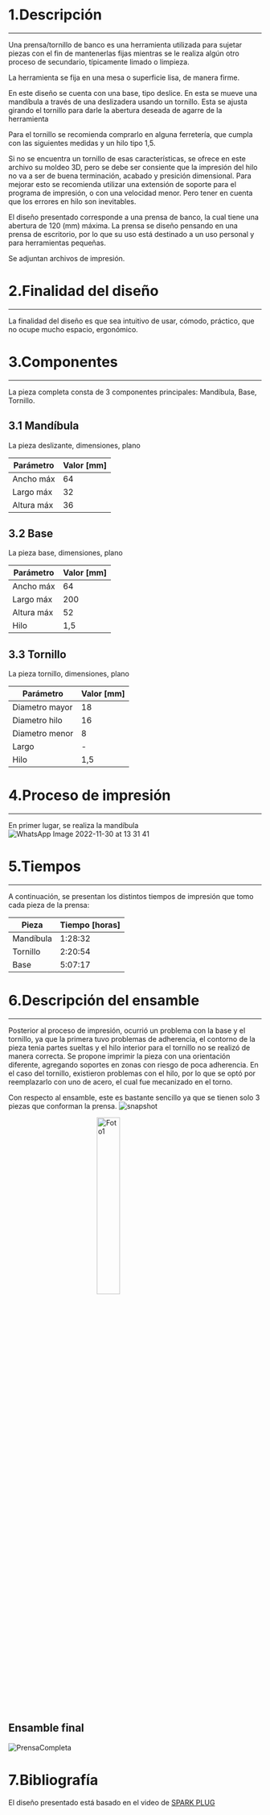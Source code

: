 # 1.Descripción
---
Una prensa/tornillo de banco es una herramienta utilizada para sujetar piezas con el fin de mantenerlas fijas mientras se le realiza algún otro proceso de secundario, típicamente limado o limpieza.

La herramienta se fija en una mesa o superficie lisa, de manera firme.

 En este diseño se cuenta con una base, tipo deslice. En esta se mueve una mandíbula a través de una deslizadera usando un tornillo. Esta se ajusta girando el tornillo para darle la abertura deseada de agarre de la herramienta

Para el tornillo se recomienda comprarlo en alguna ferretería, que cumpla con las siguientes medidas y un hilo tipo 1,5.

Si no se encuentra un tornillo de esas características, se ofrece en este archivo su moldeo 3D, pero se debe ser consiente que la impresión del hilo no va a ser de buena terminación, acabado y presición dimensional. Para mejorar esto se recomienda utilizar una extensión de soporte para el programa de impresión, o con una velocidad menor. Pero tener en cuenta que los errores en hilo son inevitables.

El diseño presentado corresponde a una prensa de banco, la cual tiene una abertura de 120 (mm) máxima. La prensa se diseño pensando en una prensa de escritorio, por lo que su uso está destinado a un uso personal y para herramientas pequeñas.

Se adjuntan archivos de impresión.

# 2.Finalidad del diseño
***
La finalidad del diseño es que sea intuitivo de usar, cómodo, práctico, que no ocupe mucho espacio, ergonómico.
# 3.Componentes
***
La pieza completa consta de 3 componentes principales: Mandíbula, Base, Tornillo.
## 3.1 Mandíbula
La pieza deslizante, dimensiones, plano



|Parámetro|Valor [mm]|
|---|---|
|Ancho máx|64|
|Largo máx|32|
|Altura máx|36|




## 3.2 Base
La pieza base, dimensiones, plano



|Parámetro|Valor [mm]|
|---|---|
|Ancho máx|64|
|Largo máx|200|
|Altura máx|52|
|Hilo|1,5|


## 3.3 Tornillo
La pieza tornillo, dimensiones, plano



|Parámetro|Valor [mm]|
|---|---|
|Diametro mayor|18|
|Diametro hilo|16|
|Diametro menor|8|
|Largo|-|
|Hilo|1,5|



# 4.Proceso de impresión
***

En primer lugar, se realiza la mandíbula
![WhatsApp Image 2022-11-30 at 13 31 41](https://user-images.githubusercontent.com/119521898/204872660-9d4d00d2-c1ce-4bd4-8da2-cd9124750513.jpeg)
# 5.Tiempos
***

A continuación, se presentan los distintos tiempos de impresión que tomo cada pieza de la prensa:

<div align="center">

|Pieza|Tiempo [horas]|
|---|---|
|Mandíbula|1:28:32|
|Tornillo|2:20:54|
|Base|5:07:17|

</div>

# 6.Descripción del ensamble
***

Posterior al proceso de impresión, ocurrió un problema con la base y el tornillo, ya que la primera tuvo problemas de adherencia, el contorno de la pieza tenia partes sueltas y el hilo interior para el tornillo no se realizó de manera correcta. Se propone imprimir la pieza con una orientación diferente, agregando soportes en zonas con riesgo de poca adherencia.
En el caso del tornillo, existieron problemas con el hilo, por lo que se optó por reemplazarlo con uno de acero, el cual fue mecanizado en el torno.

Con respecto al ensamble, este es bastante sencillo ya que se tienen solo 3 piezas que conforman la prensa.
![snapshot](https://user-images.githubusercontent.com/119521898/204866970-33e1e100-6c4c-4347-8576-a44f5549a479.jpg)

<img 
    style="display: block; 
           margin-left: auto;
           margin-right: auto;
           width: 30%;"
    src="https://user-images.githubusercontent.com/119521898/204872660-9d4d00d2-c1ce-4bd4-8da2-cd9124750513.jpeg" 
    alt="Foto1">
</img>

## Ensamble final

![PrensaCompleta](https://user-images.githubusercontent.com/119521898/205173522-6b9402c7-dcf7-4066-a390-c6054f19bedc.jpeg)

# 7.Bibliografía

El diseño presentado está basado en el video de [SPARK PLUG](https://www.youtube.com/watch?v=GEOp68Q8Ryw&ab_channel=SPARKPLUG)